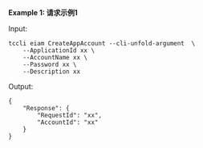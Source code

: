 **Example 1: 请求示例1**



Input: 

```
tccli eiam CreateAppAccount --cli-unfold-argument  \
    --ApplicationId xx \
    --AccountName xx \
    --Password xx \
    --Description xx
```

Output: 
```
{
    "Response": {
        "RequestId": "xx",
        "AccountId": "xx"
    }
}
```

